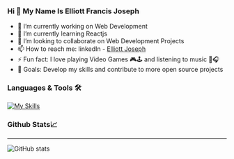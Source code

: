 ### Hi 👋 My Name Is Elliott Francis Joseph 

- 🔭 I’m currently working on Web Development
- 🌱 I’m currently learning Reactjs
- 👯 I’m looking to collaborate on Web Development Projects
- 📫 How to reach me: linkedIn - [Elliott Joseph](https://www.linkedin.com/in/elliott-joseph-6436411ab/)
- ⚡ Fun fact: I love playing Video Games 🎮🕹 and listening to music 🎵🎧
- 🥅 Goals: Develop my skills and contribute to more open source projects

### Languages & Tools 🛠
[![My Skills](https://skillicons.dev/icons?i=js,ts,html,css,react,angular,nodejs,c,c#,go,spring,git,ansible,bash,mongodb&theme=dark)](https://skillicons.dev)

### Github Stats📈
<hr>

![GitHub stats](https://github-readme-stats.vercel.app/api?username=elliott2100&show_icons=true&theme=merko)  


